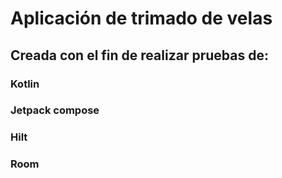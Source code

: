 # Aplicación de trimado de velas

## Creada con el fin de realizar pruebas de:

### Kotlin
### Jetpack compose
### Hilt
### Room
